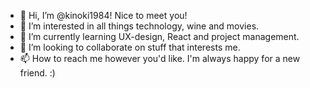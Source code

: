 - 👋 Hi, I’m @kinoki1984! Nice to meet you!
- 👀 I’m interested in all things technology, wine and movies.
- 🌱 I’m currently learning UX-design, React and project management.
- 💞️ I’m looking to collaborate on stuff that interests me.
- 📫 How to reach me however you'd like. I'm always happy for a new friend. :)

<!---
kinoki1984/kinoki1984 is a ✨ special ✨ repository because its `README.md` (this file) appears on your GitHub profile.
You can click the Preview link to take a look at your changes.
--->
